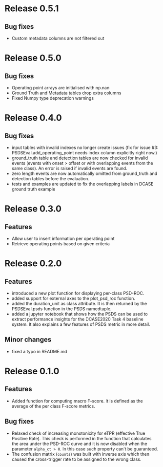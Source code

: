 # Release 0.5.1

## Bug fixes
- Custom metadata columns are not filtered out

# Release 0.5.0

## Bug fixes
- Operating point arrays are initialised with np.nan
- Ground Truth and Metadata tables drop extra columns
- Fixed Numpy type deprecation warnings

# Release 0.4.0

## Bug fixes
- input tables with invalid indexes no longer create issues 
  (fix for issue #3: PSDSEval.add_operating_point needs index column 
  explicitly right now.)
- ground_truth table and detection tables are now checked for invalid 
  events (events with onset > offset or with overlapping events from the 
  same class). An error is raised if invalid events are found.
- zero length events are now automatically omitted from ground_truth and 
  detection tables before the evaluation.
- tests and examples are updated to fix the overlapping labels in DCASE 
  ground truth example

# Release 0.3.0

## Features
- Allow user to insert information per operating point
- Retrieve operating points based on given criteria

# Release 0.2.0

## Features
- introduced a new plot function for displaying per-class PSD-ROC.
- added support for external axes to the plot_psd_roc function.
- added the duration_unit as class attribute. It is then returned by the 
  PSDSEval.psds function in the PSDS namedtuple.
- added a jupyter notebook that shows how the PSDS can be used to extract 
  performance insights for the DCASE2020 Task 4 baseline system. It also 
  explains a few features of PSDS metric in more detail.

## Minor changes
- fixed a typo in README.md

# Release 0.1.0

## Features
- Added function for computing macro F-score. It is defined as the average of the
per class F-score metrics.

## Bug fixes
- Relaxed check of increasing monotonicity for eTPR (effective True Positive Rate).
This check is performed in the function that calculates the area under the PSD-ROC
curve and it is now disabled when the parameter `alpha_ct > 0`. In this case such
property can't be guaranteed.
- The confusion matrix (`counts`) was built with inverse axis which then caused
the cross-trigger rate to be assigned to the wrong class.
